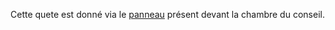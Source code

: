 

Cette quete est donné via le [panneau](../../3-Indices/images/panneau_conseil.png) présent devant la chambre du conseil.
